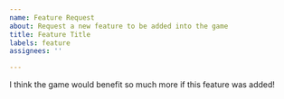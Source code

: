```yaml
---
name: Feature Request
about: Request a new feature to be added into the game
title: Feature Title
labels: feature
assignees: ''

---
```


I think the game would benefit so much more if this feature was added!
